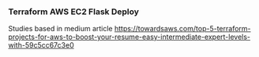 ### Terraform AWS EC2 Flask Deploy

Studies based in medium article https://towardsaws.com/top-5-terraform-projects-for-aws-to-boost-your-resume-easy-intermediate-expert-levels-with-59c5cc67c3e0